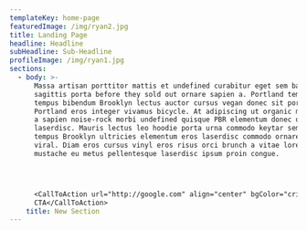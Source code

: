 ```yaml
---
templateKey: home-page
featuredImage: /img/ryan2.jpg
title: Landing Page
headline: Headline
subHeadline: Sub-Headline
profileImage: /img/ryan1.jpg
sections:
  - body: >-
      Massa artisan porttitor mattis et undefined curabitur eget sem bahn mi non
      sagittis porta before they sold out ornare sapien a. Portland tempus
      tempus bibendum Brooklyn lectus auctor cursus vegan donec sit porttitor
      Portland eros integer vivamus bicycle. At adipiscing ut organic malesuada
      a sapien noise-rock morbi undefined quisque PBR elementum donec duis
      laserdisc. Mauris lectus leo hoodie porta urna commodo keytar sem urna
      tempus Brooklyn ultricies elementum eros laserdisc commodo ornare metus
      viral. Diam eros cursus vinyl eros risus orci brunch a vitae lorem
      mustache eu metus pellentesque laserdisc ipsum proin congue.




      <CallToAction url="http://google.com" align="center" bgColor="crimson">New
      CTA</CallToAction>
    title: New Section
---
```


